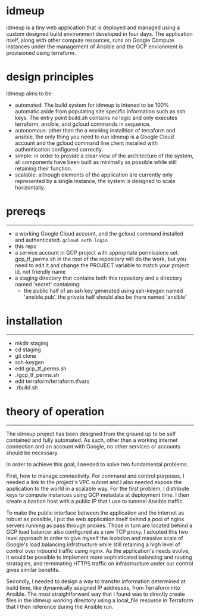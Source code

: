 # idmeup
idmeup is a tiny web application that is deployed and managed using a custom designed build environment developed in four days.  The application itself, along with other compute resources, runs on Google Compute instances under the management of Ansible and the GCP envionment is provisioned using terraform.

# design principles
idmeup aims to be:

* automated:  The build system for idmeup is intened to be 100% automatic aside from populating site specific information such as ssh keys.  The entry point build.sh contains no logic and only executes terraform, ansible, and gcloud commands in sequence. 
* autonomous: other than the a working installtion of terraform and ansible, the only thing you need to run idmeup is a Google Cloud account and the gcloud command line client installed with authentication configured correctly.
* simple: in order to provide a clear view of the architecture of the system, all components have been built as minimally as possible while still retaining their function.
* scalable: although elements of the application are currently only represented by a single instance, the system is designed to scale horizontally.

# prereqs
--------
* a working Google Cloud account, and the gcloud command installed and authenticated. `gcloud auth login`
* this repo
* a service account in GCP project with appropriate permissions set.  gcp_tf_perms.sh in the root of the repository will do the work, but you need to edit it and change the PROJECT variable to match your project id, not friendly name
* a staging directory that contains both this repository and a directory named 'secret' containing:
  * the public half of an ssh key generated using ssh-keygen named 'ansible.pub'.  the private half should also be there named 'ansible'

# installation
--------------
* mkdir staging
* cd staging
* git clone <url>
* ssh-keygen <foo>
* edit gcp_tf_perms.sh
* ./gcp_tf_perms.sh
* edit terraform/terraform.tfvars
* ./build.sh

# theory of operation
--------------------
The idmeup project has been designed from the ground up to be self contained and fully automated.  As such, other than a working internet connection and an account with Google, no other services or accounts should be necessary.

In order to achieve this goal, I needed to solve two fundamental problems.

First, how to manage connectivity.  For command and control purposes, I needed a link to the project's VPC subnet and I also needed expose the application to the world in a scalable way.  For the first problem, I distribute keys to compute instances using GCP metadata at deployment time. I then create a bastion host with a public IP that I use to tunnnel Ansible traffic. 

To make the public interface between the application and the internet as robust as possible, I put the web application itself behind a pool of nginx servers running as pass through proxies.  Those in turn are located behind a GCP load balancer also configured as a raw TCP proxy.  I adopted this two level approach in order to give myself the isolation and massive scale of Google's load balancing infrstructure while still retaining a high level of control over inbound traffic using nginx.  As the application's needs evolve, it would be possible to implement more sophisticated balancing and routing stratagies, and terminating HTTPS traffic on infrastructure under our control gives similar benefits.

Secondly, I needed to design a way to transfer information determined at build time, like dynamically assigned IP addresses, from Terraform into Ansible.  The most straightforward way that I found was to directly create files in the idmeup working directory using a local_file resource in Terraform that I then reference during the Ansible run.
